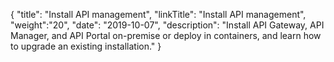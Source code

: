 {
"title": "Install API management",
"linkTitle": "Install API management",
"weight":"20",
"date": "2019-10-07",
"description": "Install API Gateway, API Manager, and API Portal on-premise or deploy in containers, and learn how to upgrade an existing installation."
}
